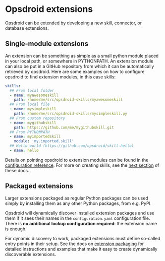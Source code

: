 # Opsdroid extensions

Opsdroid can be extended by developing a new skill, connector, or database extensions.

## Single-module extensions

An extension can be something as simple as a small python module placed in your local path, or somewhere in PYTHONPATH.
An extension module can also be put in a GitHub repository from which it can be automatically retrieved by opsdroid. Here are
some examples on how to configure opsdroid to find extension modules, in this case skills:

```yaml
skills:
  ## From local folder
  - name: myawesomeskill
    path: /home/me/src/opsdroid-skills/myawesomeskill
  ## From local file
  - name: mysimpleskill
    path: /home/me/src/opsdroid-skills/mysimpleskill.py
  ## From custom repository
  - name: mygithubskill
    path: https://github.com/me/mygithubskill.git
  ## From PYTHONPATH
  - name: myimportedskill
    module: 'my.imported.skill'
  ## Hello world (https://github.com/opsdroid/skill-hello)
  - name: hello
```

Details on pointing opsdroid to extension modules can be found in the [configuration reference](../configuration-reference.md).
For more on creating skills, see the [next section](./skills.md) of these docs.

## Packaged extensions

Larger extensions packaged as regular Python packages can be used simply by installing them as any other Python packages,
from e.g. PyPI.

Opsdroid will dynamically discover installed extension packages and use them if it sees their names in the `configuration.yaml`
configuration file. There is **no additional lookup configuration required**: the extension name is enough.

For dynamic discovery to work, packaged extensions must define so-called entry points in their setup. See the docs on
[extension packaging](./packaging.md) for detailed instructions and examples that make it easy to create dynamically
discoverable extensions.
